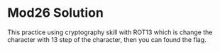 # Mod26 Solution

This practice using cryptography skill with ROT13 which is change the character with 13 step of the character, then you can found the flag.